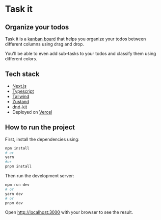 # Task it

## Organize your todos

Task it is a [kanban board](https://en.wikipedia.org/wiki/Kanban_board) that helps you organize your todos between different columns using drag and drop.

You'll be able to even add sub-tasks to your todos and classify them using different colors.

## Tech stack

- [Next.js](https://nextjs.org/)
- [Typescript](https://www.typescriptlang.org/)
- [Tailwind](https://tailwindcss.com/)
- [Zustand](https://zustand-demo.pmnd.rs/)
- [dnd-kit](https://dndkit.com/)
- Deployed on [Vercel](https://vercel.com/)

## How to run the project

First, install the dependencies using:

```bash
npm install
# or
yarn
#or
pnpm install
```

Then run the development server:

```bash
npm run dev
# or
yarn dev
# or
pnpm dev
```

Open [http://localhost:3000](http://localhost:3000) with your browser to see the result.
